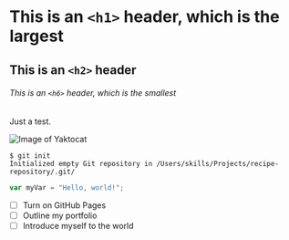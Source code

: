 # This is an `<h1>` header, which is the largest

## This is an `<h2>` header

###### This is an `<h6>` header, which is the smallest
Just a test.

![Image of Yaktocat](https://octodex.github.com/images/yaktocat.png)

```
$ git init
Initialized empty Git repository in /Users/skills/Projects/recipe-repository/.git/
```

``` javascript
var myVar = "Hello, world!";
```

- [ ] Turn on GitHub Pages
- [ ] Outline my portfolio
- [ ] Introduce myself to the world
